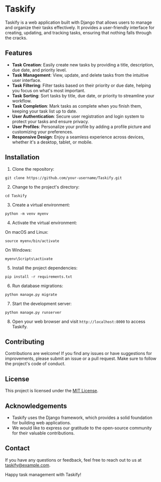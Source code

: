 # Taskify

Taskify is a web application built with Django that allows users to manage and organize their tasks effectively. It provides a user-friendly interface for creating, updating, and tracking tasks, ensuring that nothing falls through the cracks.

## Features

- **Task Creation**: Easily create new tasks by providing a title, description, due date, and priority level.
- **Task Management**: View, update, and delete tasks from the intuitive user interface.
- **Task Filtering**: Filter tasks based on their priority or due date, helping you focus on what's most important.
- **Task Sorting**: Sort tasks by title, due date, or priority to streamline your workflow.
- **Task Completion**: Mark tasks as complete when you finish them, keeping your task list up to date.
- **User Authentication**: Secure user registration and login system to protect your tasks and ensure privacy.
- **User Profiles**: Personalize your profile by adding a profile picture and customizing your preferences.
- **Responsive Design**: Enjoy a seamless experience across devices, whether it's a desktop, tablet, or mobile.

## Installation

1. Clone the repository:

```shell
git clone https://github.com/your-username/Taskify.git
```

2. Change to the project's directory:

```shell
cd Taskify
```

3. Create a virtual environment:

```shell
python -m venv myenv
```

4. Activate the virtual environment:

On macOS and Linux:

```shell
source myenv/bin/activate
```

On Windows:

```shell
myenv\Scripts\activate
```

5. Install the project dependencies:

```shell
pip install -r requirements.txt
```

6. Run database migrations:

```shell
python manage.py migrate
```

7. Start the development server:

```shell
python manage.py runserver
```

8. Open your web browser and visit `http://localhost:8000` to access Taskify.

## Contributing

Contributions are welcome! If you find any issues or have suggestions for improvements, please submit an issue or a pull request. Make sure to follow the project's code of conduct.

## License

This project is licensed under the [MIT License](LICENSE).

## Acknowledgements

- Taskify uses the Django framework, which provides a solid foundation for building web applications.
- We would like to express our gratitude to the open-source community for their valuable contributions.

## Contact

If you have any questions or feedback, feel free to reach out to us at taskify@example.com.

Happy task management with Taskify!
